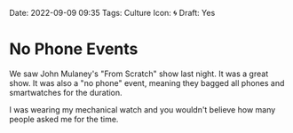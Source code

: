 Date: 2022-09-09 09:35
Tags: Culture
Icon: 🌀
Draft: Yes

# No Phone Events

We saw John Mulaney's "From Scratch" show last night. It was a great show. It was also a "no phone" event, meaning they bagged all phones and smartwatches for the duration.

I was wearing my mechanical watch and you wouldn't believe how many people asked me for the time.
